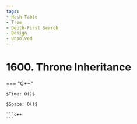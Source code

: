 ```yaml
---
tags:
- Hash Table
- Tree
- Depth-First Search
- Design
- Unsolved
---
```



# 1600. Throne Inheritance

=== "C++"

    $Time: O()$

    $Space: O()$

    ```c++
    ```